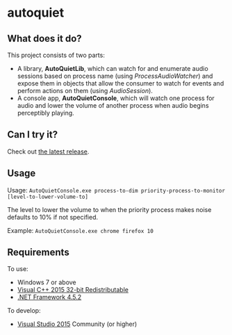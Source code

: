 # autoquiet

## What does it do?

This project consists of two parts:
* A library, **AutoQuietLib**, which can watch for and enumerate audio sessions based on process name (using *ProcessAudioWatcher*) and expose them in objects that allow the consumer to watch for events and perform actions on them (using *AudioSession*).
* A console app, **AutoQuietConsole**, which will watch one process for audio and lower the volume of another process when audio begins perceptibly playing.

## Can I try it?

Check out [the latest release](https://github.com/btrzcinski/autoquiet/releases).

## Usage

Usage: `AutoQuietConsole.exe process-to-dim priority-process-to-monitor [level-to-lower-volume-to]`

The level to lower the volume to when the priority process makes noise defaults to 10% if not specified.

Example: `AutoQuietConsole.exe chrome firefox 10`

## Requirements

To use:
* Windows 7 or above
* [Visual C++ 2015 32-bit Redistributable](https://download.microsoft.com/download/0/5/0/0504B211-6090-48B1-8DEE-3FF879C29968/vc_redist.x86.exe)
* [.NET Framework 4.5.2](http://www.microsoft.com/en-us/download/details.aspx?id=42643)

To develop:
* [Visual Studio 2015](https://www.visualstudio.com/downloads/download-visual-studio-vs) Community (or higher)
